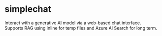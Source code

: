 # simplechat
Interact with a generative AI model via a web-based chat interface. Supports RAG using inline for temp files and Azure AI Search for long term.
